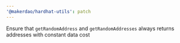 ```yaml
---
'@makerdao/hardhat-utils': patch
---
```


Ensure that `getRandomAddress` and `getRandomAddresses` always returns addresses with constant data cost
